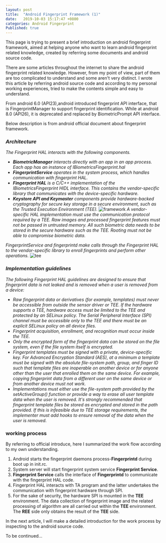```yaml
---
layout: post
title:  "Android Fingerprint Framework (1)"
date:   2019-10-03 15:17:47 +0800
categories: Android Fingerprint
Published: true
---
```

This page is trying to present a brief introduction on android fingerprint framework, aimed at helping anyone who want to learn android fingerprint related knowledge, created by referring some documents and android source code. 

There are some articles throughout the internet to share the android fingerprint related knowledge. However, from my point of view, part of them are too complicated to understand and some aren't very distinct. I wrote this article  by referring android source code and according to my personal working experiences, tried to make the contents simple and easy to understand. 

From android 6.0 (API23),android introduced fingerprint API interface, that is FingerprintManager to support fingerprint identification. While at android 8.0 (API26), it is deprecated and replaced by BiometricPrompt API interface.

Below description is from android official document about fingerprint framework.
### *Architecture*
*The Fingerprint HAL interacts with the following components.*

+ ***BiometricManager*** *interacts directly with an app in an app process. Each app has an instance of IBiometricsFingerprint.hal*
+ ***FingerprintService*** *operates in the system process, which handles communication with fingerprint HAL.*
+ ***Fingerprint HAL*** *is a C/C++ implementation of the IBiometricsFingerprint HIDL interface. This contains the vendor-specific library that communicates with the device-specific hardware.*
+ ***Keystore API and Keymaster*** *components provide hardware-backed cryptography for secure key storage in a secure environment, such as the Trusted Execution Environment (TEE).*
![framework](https://gangdong.github.io/daviddong.github.io/assets/image/android-fingerprint-framework-framework.png)
*A vendor-specific HAL implementation must use the communication protocol required by a TEE. Raw images and processed fingerprint features must not be passed in untrusted memory. All such biometric data needs to be stored in the secure hardware such as the TEE. Rooting must not be able to compromise biometric data.*

*FingerprintService and fingerprintd make calls through the Fingerprint HAL to the vendor-specific library to enroll fingerprints and perform other operations.*
![tee](https://gangdong.github.io/daviddong.github.io/assets/image/android-fingerprint-framework-tee.png)
### *Implementation guidelines*
*The following Fingerprint HAL guidelines are designed to ensure that fingerprint data is not leaked and is removed when a user is removed from a device:*

+ *Raw fingerprint data or derivatives (for example, templates) must never be accessible from outside the sensor driver or TEE. If the hardware supports a TEE, hardware access must be limited to the TEE and protected by an SELinux policy. The Serial Peripheral Interface (SPI) channel must be accessible only to the TEE and there must be an explicit SELinux policy on all device files.*
+ *Fingerprint acquisition, enrollment, and recognition must occur inside the TEE.*
+ *Only the encrypted form of the fingerprint data can be stored on the file system, even if the file system itself is encrypted.*
+ *Fingerprint templates must be signed with a private, device-specific key. For Advanced Encryption Standard (AES), at a minimum a template must be signed with the absolute file-system path, group, and finger ID such that template files are inoperable on another device or for anyone other than the user that enrolled them on the same device. For example, copying fingerprint data from a different user on the same device or from another device must not work.*
+ *Implementations must either use the file-system path provided by the 
setActiveGroup() function or provide a way to erase all user template data when the user is removed. It's strongly recommended that fingerprint template files be stored as encrypted and stored in the path provided. If this is infeasible due to TEE storage requirements, the implementer must add hooks to ensure removal of the data when the user is removed.*

### working process
By referring to official introduce, here I summarized the work flow according to my own understanding.

1. Android starts the fingerprint daemons process-**Fingerprintd** during boot up in init.rc.            
2. System server will start fingerprint system service **Fingerprint Service**.
3. **Fingerprint Service** calls the interface of **Fingerprintd** to communicate with the fingerprint HAL code. 
4. Fingerprint HAL interacts with TA program and the latter undertakes the communication with fingerprint hardware through SPI. 
5. For the sake of security, the hardware SPI is mounted in the **TEE** environment. The data collection of fingerprint image and the related processing of algorithm are all carried out within the **TEE** environment. The **REE** side only obtains the result of the **TEE** side.

In the next article, I will make a detailed introduction for the work process by inspecting to the android source code.

To be continued...
